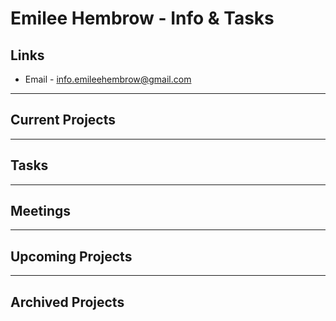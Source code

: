 
# Emilee Hembrow - Info & Tasks

## Links

-   Email - info.emileehembrow@gmail.com

---

## Current Projects


---

## Tasks


---

## Meetings


---

## Upcoming Projects


---

## Archived Projects
